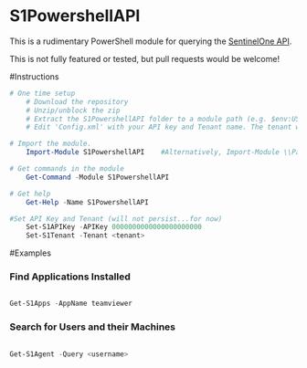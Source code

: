 S1PowershellAPI
=============

This is a rudimentary PowerShell module for querying the [SentinelOne API](https://<tenant>.sentinelone.net/apidocs). 

This is not fully featured or tested, but pull requests would be welcome!

#Instructions

```powershell
# One time setup
    # Download the repository
    # Unzip/unblock the zip
    # Extract the S1PowershellAPI folder to a module path (e.g. $env:USERPROFILE\Documents\WindowsPowerShell\Modules\
    # Edit 'Config.xml' with your API key and Tenant name. The tenant will be the first part in your url <tenant>.sentinelone.net

# Import the module.
    Import-Module S1PowershellAPI    #Alternatively, Import-Module \\Path\To\S1PowershellAPI

# Get commands in the module
    Get-Command -Module S1PowershellAPI

# Get help
    Get-Help -Name S1PowershellAPI

#Set API Key and Tenant (will not persist...for now)
    Set-S1APIKey -APIKey 0000000000000000000000
    Set-S1Tenant -Tenant <tenant>
```

#Examples

### Find Applications Installed

```PowerShell

Get-S1Apps -AppName teamviewer

```

### Search for Users and their Machines

```PowerShell

Get-S1Agent -Query <username>

```
